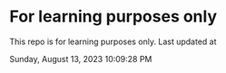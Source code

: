 # For learning purposes only
This repo is for learning purposes only.
Last updated at

Sunday, August 13, 2023 10:09:28 PM

